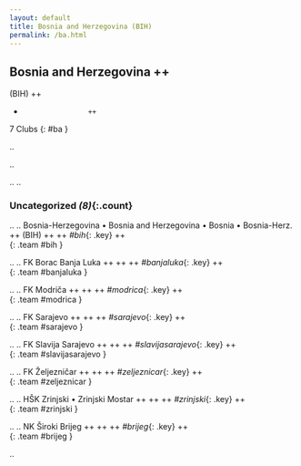 ```yaml
---
layout: default
title: Bosnia and Herzegovina (BIH)
permalink: /ba.html
---
```



## Bosnia and Herzegovina   ++
(BIH)  ++
-                     ++
7 Clubs
{: #ba }


.. 




.. 




.. 
.. 


### Uncategorized _(8)_{:.count}


..
..
Bosnia-Herzegovina • Bosnia and Herzegovina • Bosnia • Bosnia-Herz.  ++
 (BIH) ++
 ++
_#bih_{: .key} ++
<br>
{: .team #bih }

..
..
FK Borac Banja Luka  ++
 ++
 ++
_#banjaluka_{: .key} ++
<br>
{: .team #banjaluka }

..
..
FK Modriča  ++
 ++
 ++
_#modrica_{: .key} ++
<br>
{: .team #modrica }

..
..
FK Sarajevo  ++
 ++
 ++
_#sarajevo_{: .key} ++
<br>
{: .team #sarajevo }

..
..
FK Slavija Sarajevo  ++
 ++
 ++
_#slavijasarajevo_{: .key} ++
<br>
{: .team #slavijasarajevo }

..
..
FK Željezničar  ++
 ++
 ++
_#zeljeznicar_{: .key} ++
<br>
{: .team #zeljeznicar }

..
..
HŠK Zrinjski • Zrinjski Mostar  ++
 ++
 ++
_#zrinjski_{: .key} ++
<br>
{: .team #zrinjski }

..
..
NK Široki Brijeg  ++
 ++
 ++
_#brijeg_{: .key} ++
<br>
{: .team #brijeg }




.. 
 
